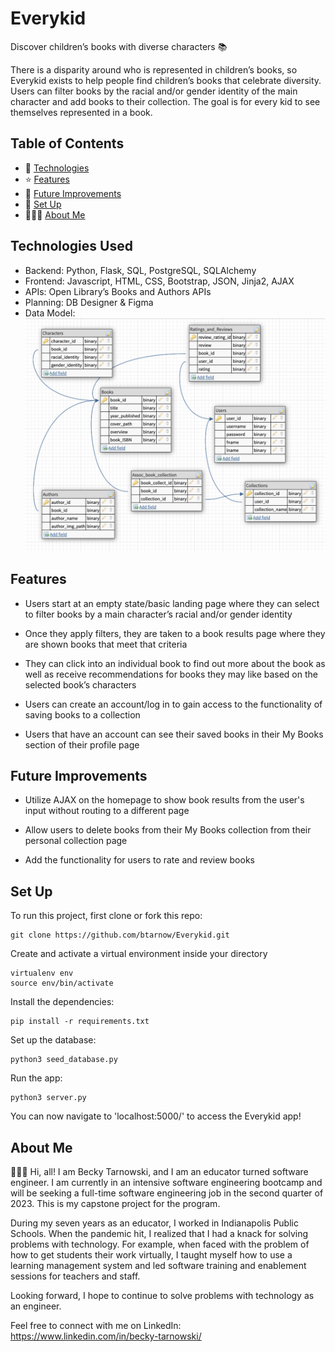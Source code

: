 # Everykid
Discover children’s books with diverse characters 📚

There is a disparity around who is represented in children’s books, so Everykid exists to help people find children’s books that celebrate diversity. Users can filter books by the racial and/or gender identity of the main character and add books to their collection. The goal is for every kid to see themselves represented in a book.

## Table of Contents
* 🤖 [Technologies](#technologies-used)
* ⭐ [Features](#features)
* 🚀 [Future Improvements](#future-improvements)
* 📖 [Set Up](#set-up)
* 👩🏼‍💻 [About Me](#about-me)

## Technologies Used
* Backend: Python, Flask, SQL, PostgreSQL, SQLAlchemy
* Frontend: Javascript, HTML, CSS, Bootstrap, JSON, Jinja2, AJAX
* APIs: Open Library’s Books and Authors APIs
* Planning: DB Designer & Figma 
* Data Model: 
![Data Model](/static/screenshots/data_model.png)

## Features
* Users start at an empty state/basic landing page where they can select to filter books by a main character’s racial and/or gender identity

* Once they apply filters, they are taken to a book results page where they are shown books that meet that criteria

* They can click into an individual book to find out more about the book as well as receive recommendations for books they may like based on the selected book’s characters

* Users can create an account/log in to gain access to the functionality of saving books to a collection 

* Users that have an account can see their saved books in their My Books section of their profile page 

## Future Improvements
* Utilize AJAX on the homepage to show book results from the user's input without routing to a different page

* Allow users to delete books from their My Books collection from their personal collection page

* Add the functionality for users to rate and review books 


## Set Up
To run this project, first clone or fork this repo:
```
git clone https://github.com/btarnow/Everykid.git
```
Create and activate a virtual environment inside your directory
```
virtualenv env
source env/bin/activate
```
Install the dependencies:
```
pip install -r requirements.txt
```

Set up the database:
```
python3 seed_database.py
```
Run the app:
```
python3 server.py
```
You can now navigate to 'localhost:5000/' to access the Everykid app!

## About Me
👩🏼‍💻 Hi, all! I am Becky Tarnowski, and I am an educator turned software engineer. I am currently in an intensive software engineering bootcamp and will be seeking a full-time software engineering job in the second quarter of 2023. This is my capstone project for the program.

During my seven years as an educator, I worked in Indianapolis Public Schools. When the pandemic hit, I realized that I had a knack for solving problems with technology. For example, when faced with the problem of how to get students their work virtually, I taught myself how to use a learning management system and led software training and enablement sessions for teachers and staff. 

Looking forward, I hope to continue to solve problems with technology as an engineer. 

Feel free to connect with me on LinkedIn: https://www.linkedin.com/in/becky-tarnowski/



